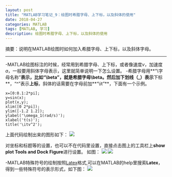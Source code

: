 ```yaml
---
layout: post
title: "MATLAB学习笔记_9：绘图时希腊字母、上下标，以及斜体的使用"
date: 2018-04-27
categories: MATLAB
tags: [MATLAB, 学习]
description: 绘图时希腊字母、上下标，以及斜体的使用
---
```


摘要：说明在MATLAB绘图时如何加入希腊字母、上下标，以及斜体字母。

---
-MATLAB绘图标注的时候，经常用到希腊字母、上下标，或者像速度*v*，加速度*a*，一般要用斜体字母表示，这里就简单说明一下怎么设置。
-希腊字母用**“\字母名称”**表示，比如“\beta”，就是希腊字母\beta。然后加下划线（_）表示**下标**，“^”表示**上标**，斜体的话需要在字母前加**“\it”**，下面有一个示例。

```
x=[0:0.1:2*pi];
y=sin(x);
plot(x,y);
xlim([0 2*pi]);
ylim([-1.2 1.2]);
ylabel('\omega_1(rad/s)');
xlabel('t(s)');
title('\itv^2');

```
上面代码绘制出来的图形如下：
![](http://oxt33qs1f.bkt.clouddn.com/matplot_1.png)

对坐标和标题等的设置，也可以不在代码里设置，直接点击图上的工具栏上**show plot Tools and Dock Figure**进行设置。
如图：
![](http://oxt33qs1f.bkt.clouddn.com/matplot_1_fuben.png)
![](http://oxt33qs1f.bkt.clouddn.com/matplot_properties.png)

-MATLAB特殊符号的绘制按照[Latex](https://baike.baidu.com/item/LaTeX/1212106?fr=aladdin)格式,可以在MATLAB的help里搜索**Latex**，得到一些特殊符号的表示形式，如下图：
![](http://oxt33qs1f.bkt.clouddn.com/matplot_latex.png)
